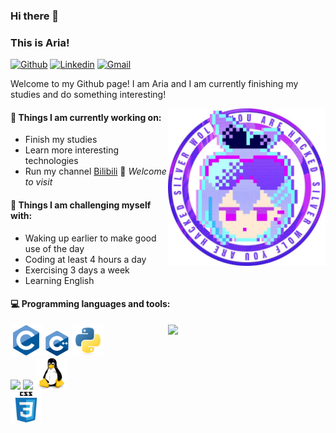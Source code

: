 ### Hi there 👋 
### This is Aria!

[![Github](https://img.shields.io/badge/-Github-000?style=flat&logo=Github&logoColor=white)](https://github.com/hikeGu)
[![Linkedin](https://img.shields.io/badge/-Bilibili-blue?style=flat&logo=Bilibili&logoColor=white)](https://space.bilibili.com/402207507)
[![Gmail](https://img.shields.io/badge/-Gmail-c14438?style=flat&logo=Gmail&logoColor=white)](mailto:aulzine30@gmail.com)

Welcome to my Github page! I am Aria and I am currently finishing my studies and do something interesting!  

<img align="right" alt="img" src="https://github.com/hikeGu/my_repository/blob/main/40362f554865c04c9091ad6ecfdd6fc291916f2e.jpg_1256w_1256h__web-article-pic.png" width="50%" height="auto" />


#### 🌱 Things I am currently working on: 
- Finish my studies
- Learn more interesting technologies
- Run my channel [Bilibili](https://space.bilibili.com/402207507) 🚀 *Welcome to visit*

#### :muscle: Things I am challenging myself with:
- Waking up earlier to make good use of the day
- Coding at least 4 hours a day
- Exercising 3 days a week
- Learning English

#### :computer: Programming languages and tools: 
<p>
	<img width="50%" align="right" src="https://github-readme-stats.vercel.app/api?username=hikeGu&show_icons=true&hide_border=true" />

<code><img width="10%" src="https://raw.githubusercontent.com/devicons/devicon/master/icons/c/c-original.svg"></code>
<code><img width="8%" src="https://raw.githubusercontent.com/devicons/devicon/master/icons/cplusplus/cplusplus-original.svg"></code>
<code><img width="10%" src="https://raw.githubusercontent.com/devicons/devicon/master/icons/python/python-original.svg"></code>
<br />
<code><img width="10%" src="https://www.vectorlogo.zone/logos/java/java-ar21.svg"></code>
<code><img width="10%" src="https://www.vectorlogo.zone/logos/mysql/mysql-ar21.svg"></code>
<code><img width="10%" src="https://raw.githubusercontent.com/devicons/devicon/master/icons/linux/linux-original.svg"></code>
<br />
<code><img width="10%" src="https://raw.githubusercontent.com/devicons/devicon/master/icons/css3/css3-original-wordmark.svg"></code>
</p>


